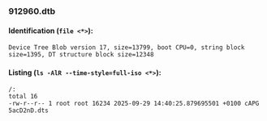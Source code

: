 ### 912960.dtb
#### Identification (`file <*>`):
```
Device Tree Blob version 17, size=13799, boot CPU=0, string block size=1395, DT structure block size=12348
```
#### Listing (`ls -AlR --time-style=full-iso <*>`):
```
/:
total 16
-rw-r--r-- 1 root root 16234 2025-09-29 14:40:25.879695501 +0100 cAPG 5acD2nD.dts
```

